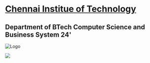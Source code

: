 # [Chennai Institue of Technology](https://www.citchennai.edu.in/)
## Department of BTech Computer Science and Business System 24'
![Logo](https://user-images.githubusercontent.com/72182858/129315506-42d39f5e-3c3a-42ad-8a6f-4954faeae5b4.jpeg)

<a href="https://github.com/Vid-27/Web-Portal-CSBS/graphs/contributors">
  <img src="https://contrib.rocks/image?repo=Vid-27/Web-Portal-CSBS" />
</a>


